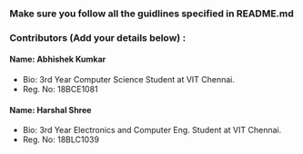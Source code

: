### Make sure you follow all the guidlines specified in README.md


### Contributors (Add your details below) :

#### Name: Abhishek Kumkar
 - Bio: 3rd Year Computer Science Student at VIT Chennai.
 - Reg. No: 18BCE1081

 #### Name: Harshal Shree
 - Bio: 3rd Year Electronics and Computer Eng. Student at VIT Chennai.
 - Reg. No: 18BLC1039